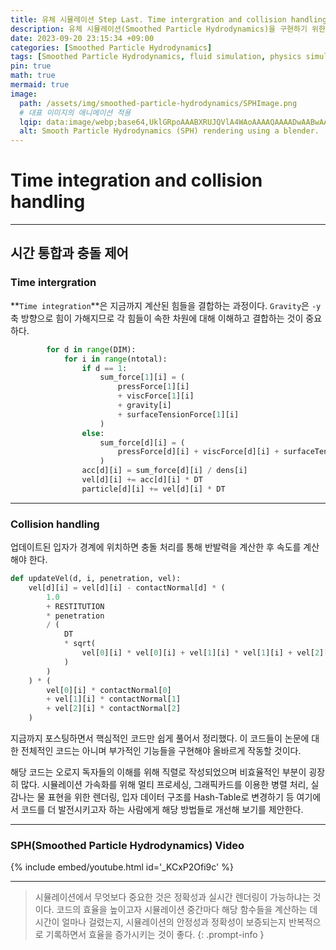 ```yaml
---
title: 유체 시뮬레이션 Step Last. Time intergration and collision handling
description: 유체 시뮬레이션(Smoothed Particle Hydrodynamics)을 구현하기 위한 마지막 걸음
date: 2023-09-20 23:15:34 +09:00
categories: [Smoothed Particle Hydrodynamics]
tags: [Smoothed Particle Hydrodynamics, fluid simulation, physics simulation, 유체 시뮬레이션, fluid, 유체, 물리 시뮬레이션, 입자 시뮬레이션, Particles, 입자, SPH]
pin: true
math: true
mermaid: true
image:
  path: /assets/img/smoothed-particle-hydrodynamics/SPHImage.png
  # 대표 이미지의 애니메이션 적용
  lqip: data:image/webp;base64,UklGRpoAAABXRUJQVlA4WAoAAAAQAAAADwAABwAAQUxQSDIAAAARL0AmbZurmr57yyIiqE8oiG0bejIYEQTgqiDA9vqnsUSI6H+oAERp2HZ65qP/VIAWAFZQOCBCAAAA8AEAnQEqEAAIAAVAfCWkAALp8sF8rgRgAP7o9FDvMCkMde9PK7euH5M1m6VWoDXf2FkP3BqV0ZYbO6NA/VFIAAAA
  alt: Smooth Particle Hydrodynamics (SPH) rendering using a blender.
---
```

<!--  -->
# **Time integration and collision handling**

<hr>

## **시간 통합과 충돌 제어**

### **Time intergration**

**`Time integration`**은 지금까지 계산된 힘들을 결합하는 과정이다. `Gravity`은 `-y`축 방향으로 힘이 가해지므로 각 힘들이 속한 차원에 대해 이해하고 결합하는 것이 중요하다.

```python
        for d in range(DIM):
            for i in range(ntotal):
                if d == 1:
                    sum_force[1][i] = (
                        pressForce[1][i]
                        + viscForce[1][i]
                        + gravity[i]
                        + surfaceTensionForce[1][i]
                    )
                else:
                    sum_force[d][i] = (
                        pressForce[d][i] + viscForce[d][i] + surfaceTensionForce[d][i]
                    )
                acc[d][i] = sum_force[d][i] / dens[i]
                vel[d][i] += acc[d][i] * DT
                particle[d][i] += vel[d][i] * DT
```
<hr>

### **Collision handling**

업데이트된 입자가 경계에 위치하면 충돌 처리를 통해 반발력을 계산한 후 속도를 계산해야 한다.

```python
def updateVel(d, i, penetration, vel):
    vel[d][i] = vel[d][i] - contactNormal[d] * (
        1.0
        + RESTITUTION
        * penetration
        / (
            DT
            * sqrt(
                vel[0][i] * vel[0][i] + vel[1][i] * vel[1][i] + vel[2][i] * vel[2][i]
            )
        )
    ) * (
        vel[0][i] * contactNormal[0]
        + vel[1][i] * contactNormal[1]
        + vel[2][i] * contactNormal[2]
    )
```

지금까지 포스팅하면서 핵심적인 코드만 쉽게 풀어서 정리했다. 이 코드들이 논문에 대한 전체적인 코드는 아니며 부가적인 기능들을 구현해야 올바르게 작동할 것이다.

해당 코드는 오로지 독자들의 이해를 위해 직렬로 작성되었으며 비효율적인 부분이 굉장히 많다. 시뮬레이션 가속화를 위해 멀티 프로세싱, 그래픽카드를 이용한 병렬 처리, 실감나는 물 표현을 위한 렌더링, 입자 데이터 구조를 Hash-Table로 변경하기 등 여기에서 코드를 더 발전시키고자 하는 사람에게 해당 방법들로 개선해 보기를 제안한다.
<hr>

### **SPH(Smoothed Particle Hydrodynamics) Video**
{% include embed/youtube.html id='_KCxP2Ofi9c' %}
<!-- https://youtu.be/_KCxP2Ofi9c (유튜브 동영상) -->
<hr>

>시뮬레이션에서 무엇보다 중요한 것은 정확성과 실시간 렌더링이 가능하냐는 것이다. 코드의 효율을 높이고자 시뮬레이션 중간마다 해당 함수들을 계산하는 데 시간이 얼마나 걸렸는지, 시뮬레이션의 안정성과 정확성이 보증되는지 반복적으로 기록하면서 효율을 증가시키는 것이 좋다.
{: .prompt-info }

